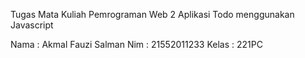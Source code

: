 Tugas Mata Kuliah Pemrograman Web 2
Aplikasi Todo menggunakan Javascript

Nama : Akmal Fauzi Salman
Nim : 21552011233
Kelas : 221PC
